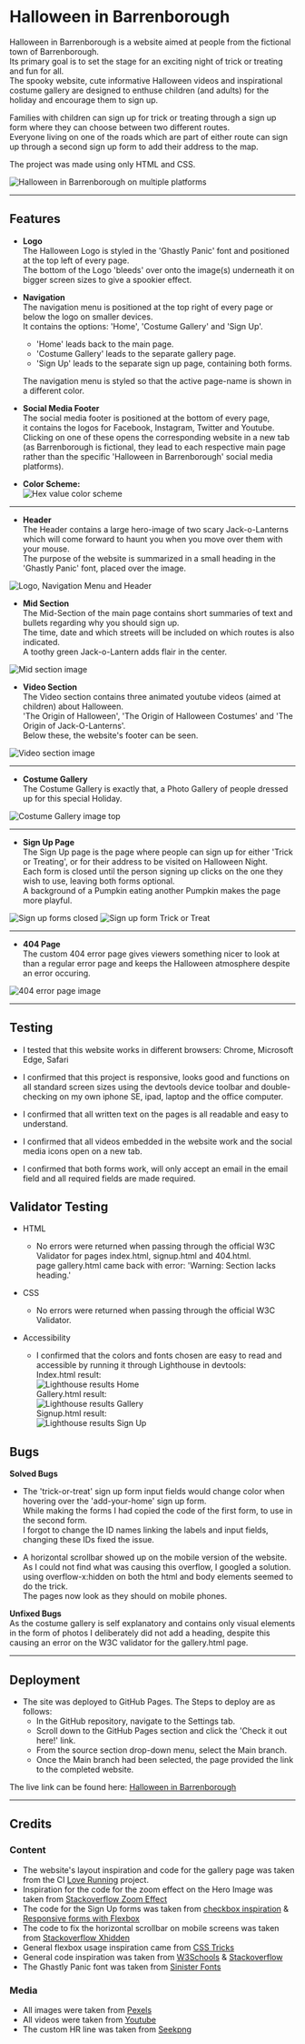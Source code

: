 # Halloween in Barrenborough

Halloween in Barrenborough is a website aimed at people from the fictional town of Barrenborough.  
Its primary goal is to set the stage for an exciting night of trick or treating and fun for all.  
The spooky website, cute informative Halloween videos and inspirational costume gallery are designed to enthuse children (and adults) for the holiday and encourage them to sign up.  

Families with children can sign up for trick or treating through a sign up form where they can choose between two different routes.  
Everyone living on one of the roads which are part of either route can sign up through a second sign up form to add their address to the map.  

The project was made using only HTML and CSS.  

![Halloween in Barrenborough on multiple platforms](assets/readme_images/responsive.jpg)  

---

## Features

* **Logo**  
The Halloween Logo is styled in the 'Ghastly Panic' font and positioned at the top left of every page.  
The bottom of the Logo 'bleeds' over onto the image(s) underneath it on bigger screen sizes to give a spookier effect.

* **Navigation**  
The navigation menu is positioned at the top right of every page or below the logo on smaller devices.  
It contains the options: 'Home', 'Costume Gallery' and 'Sign Up'.
    * 'Home' leads back to the main page.  
    * 'Costume Gallery' leads to the separate gallery page.  
    * 'Sign Up' leads to the separate sign up page, containing both forms.  

    The navigation menu is styled so that the active page-name is shown in a different color.  
     

* **Social Media Footer**  
The social media footer is positioned at the bottom of every page,  
it contains the logos for Facebook, Instagram, Twitter and Youtube.  
Clicking on one of these opens the corresponding website in a new tab (as Barrenborough is fictional, they lead to each respective main page rather than the specific 'Halloween in Barrenborough' social media platforms).  

* **Color Scheme:**  
![Hex value color scheme](assets/readme_images/colors.jpg)

---  

* **Header**  
The Header contains a large hero-image of two scary Jack-o-Lanterns which will come forward to haunt you when you move over them with your mouse.  
The purpose of the website is summarized in a small heading in the 'Ghastly Panic' font, placed over the image.  

![Logo, Navigation Menu and Header](assets/readme_images/header.jpg)  

* **Mid Section**  
The Mid-Section of the main page contains short summaries of text and bullets regarding why you should sign up.  
The time, date and which streets will be included on which routes is also indicated.  
A toothy green Jack-o-Lantern adds flair in the center.  

![Mid section image](assets/readme_images/mid-section.jpg)  

* **Video Section**  
The Video section contains three animated youtube videos (aimed at children) about Halloween.  
'The Origin of Halloween', 'The Origin of Halloween Costumes' and 'The Origin of Jack-O-Lanterns'.  
Below these, the website's footer can be seen.  

![Video section image](assets/readme_images/video-section.jpg)  

---  

* **Costume Gallery**  
The Costume Gallery is exactly that, a Photo Gallery of people dressed up for this special Holiday.  

![Costume Gallery image top](assets/readme_images/gallery.jpg)  

---  

* **Sign Up Page**  
The Sign Up page is the page where people can sign up for either 'Trick or Treating', or for their address to be visited on Halloween Night.  
Each form is closed until the person signing up clicks on the one they wish to use,  leaving both forms optional.  
A background of a Pumpkin eating another Pumpkin makes the page more playful.  

![Sign up forms closed](assets/readme_images/signup_closed.jpg) 
![Sign up form Trick or Treat](assets/readme_images/signup_open.jpg)   

---  

* **404 Page**  
The custom 404 error page gives viewers something nicer to look at than a regular error page and keeps the Halloween atmosphere despite an error occuring.  

![404 error page image](assets/readme_images/404.jpg)  

---  

## Testing  

* I tested that this website works in different browsers: Chrome, Microsoft Edge, Safari  

* I confirmed that this project is responsive, looks good and functions on all standard screen sizes using the devtools device toolbar and double-checking on my own iphone SE, ipad, laptop and the office computer.  

* I confirmed that all written text on the pages is all readable and easy to understand.  

* I confirmed that all videos embedded in the website work and the social media icons open on a new tab.

* I confirmed that both forms work, will only accept an email in the email field and all required fields are made required.  

## Validator Testing  

* HTML  
  * No errors were returned when passing through the official W3C Validator for pages index.html, signup.html and 404.html.  
   page gallery.html came back with error: 'Warning: Section lacks heading.'    

* CSS
  * No errors were returned when passing through the official W3C Validator.    

 * Accessibility
   * I confirmed that the colors and fonts chosen are easy to read and accessible by running it through Lighthouse in devtools:  
Index.html result:  
![Lighthouse results Home](assets/readme_images/lighthouse_index.jpg)  
Gallery.html result:  
![Lighthouse results Gallery](assets/readme_images/lighthouse_gallery.jpg)  
Signup.html result:  
![Lighthouse results Sign Up](assets/readme_images/lighthouse_signup.jpg)    

## Bugs  

**Solved Bugs**  

* The 'trick-or-treat' sign up form input fields would change color when hovering over the 'add-your-home' sign up form.  
While making the forms I had copied the code of the first form, to use in the second form.  
I forgot to change the ID names linking the labels and input fields, changing these IDs fixed the issue.  

* A horizontal scrollbar showed up on the mobile version of the website.  
As I could not find what was causing this overflow, I googled a solution.  
using overflow-x:hidden on both the html and body elements seemed to do the trick.  
The pages now look as they should on mobile phones.  

**Unfixed Bugs**  
As the costume gallery is self explanatory and contains only visual elements in the form of photos I deliberately did not add a heading, despite this causing an error on the W3C validator for the gallery.html page.  

---  

## Deployment  

* The site was deployed to GitHub Pages. The Steps to deploy are as follows:
  * In the GitHub repository, navigate to the Settings tab.  
  * Scroll down to the GitHub Pages section and click the 'Check it out here!' link.  
  * From the source section drop-down menu, select the Main branch.  
  * Once the Main branch had been selected, the page provided the link to the completed website.  

The live link can be found here: [Halloween in Barrenborough](https://seamse.github.io/ci-project-one/)  

---  

## Credits  

### Content  
* The website's layout inspiration and code for the gallery page was taken from the CI [Love Running](https://seamse.github.io/love-running/) project.  
* Inspiration for the code for the zoom effect on the Hero Image was taken from [Stackoverflow Zoom Effect](https://stackoverflow.com/questions/15757036/creating-a-zoom-effect-on-an-image-on-hover-using-css)  
* The code for the Sign Up forms was taken from [checkbox inspiration](https://stackoverflow.com/questions/31411627/hide-an-input-until-a-checkbox-has-been-checked) & [Responsive forms with Flexbox](https://webdesign.tutsplus.com/tutorials/building-responsive-forms-with-flexbox--cms-26767)  
* The code to fix the horizontal scrollbar on mobile screens was taken from [Stackoverflow Xhidden](https://stackoverflow.com/questions/8635799/overflow-xhidden-still-can-scroll)  
* General flexbox usage inspiration came from [CSS Tricks](https://css-tricks.com/snippets/css/a-guide-to-flexbox/)  
* General code inspiration was taken from [W3Schools](https://www.w3schools.com) & [Stackoverflow](https://www.stackoverflow.com)  
* The Ghastly Panic font was taken from [Sinister Fonts](https://www.sinisterfonts.com)  

### Media  
* All images were taken from [Pexels](https://www.pexels.com/)  
* All videos were taken from [Youtube](https://youtube.com/)  
* The custom HR line was taken from [Seekpng](https://www.seekpng.com/ipng/u2w7a9q8q8e6e6a9_halloween-border-png-for-kids-black-borders-halloween/)  













